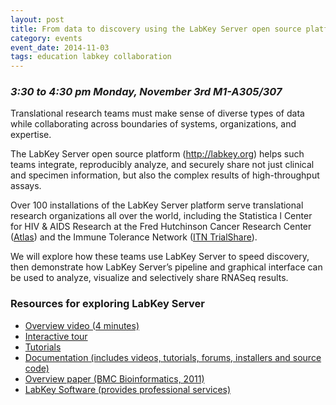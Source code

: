 ```yaml
---
layout: post
title: From data to discovery using the LabKey Server open source platform
category: events
event_date: 2014-11-03
tags: education labkey collaboration
---
```


### *3:30 to 4:30 pm Monday, November 3rd M1-A305/307*

Translational research teams must make sense of diverse types of data while collaborating across boundaries of systems, organizations, and expertise.

The LabKey Server open source platform (<http://labkey.org>) helps such teams integrate, reproducibly analyze, and securely share not just clinical and specimen information, but also the complex results of high-throughput assays.

Over 100 installations of the LabKey Server platform serve translational research organizations all over the world, including the Statistica
l Center for HIV & AIDS Research at the Fred Hutchinson Cancer Research Center ([Atlas](http://atlas.scharp.org)) and the Immune Tolerance Network ([ITN TrialShare](http://itntrialshare.org)).

We will explore how these teams use LabKey Server to speed discovery, then demonstrate how LabKey Server’s pipeline and graphical interface can be used to analyze, visualize and selectively share RNASeq results.


### Resources for exploring LabKey Server

- [Overview video (4 minutes)](http://labkey.wistia.com/medias/7pocihb7v1)
- [Interactive tour](https://www.labkey.org/project/home/Demos/10minutetour/begin.view?pageId=Start%20Here)
- [Tutorials](https://www.labkey.org/wiki/home/Documentation/page.view?name=tutorials)
- [Documentation (includes videos, tutorials, forums, installers and source code)](https://www.labkey.org)
- [Overview paper (BMC Bioinformatics, 2011)](http://www.biomedcentral.com/1471-2105/12/71)
- [LabKey Software (provides professional services)](http://www.labkey.com)
